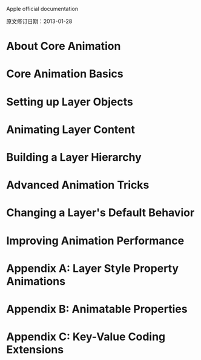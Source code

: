 <title>Core Animation Programming Guide</title>

Apple official documentation

原文修订日期：2013-01-28

# About Core Animation #

# Core Animation Basics #

# Setting up Layer Objects #

# Animating Layer Content #

# Building a Layer Hierarchy #

# Advanced Animation Tricks #

# Changing a Layer's Default Behavior #

# Improving Animation Performance #

# Appendix A: Layer Style Property Animations #

# Appendix B: Animatable Properties #

# Appendix C: Key-Value Coding Extensions #

